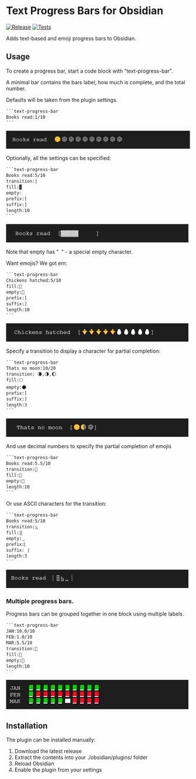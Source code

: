 # Text Progress Bars for Obsidian

[![Release](https://img.shields.io/github/v/release/michaeladams/obsidian-text-progress-bar?display_name=tag)](https://github.com/michaeladams/obsidian-text-progress-bar/releases/latest)
[![Tests](https://github.com/michaeladams/obsidian-text-progress-bar/actions/workflows/test.yml/badge.svg)](https://github.com/michaeladams/obsidian-text-progress-bar/actions/workflows/test.yml)

Adds text-based and emoji progress bars to Obsidian.

## Usage

To create a progress bar, start a code block with "text-progress-bar".

A minimal bar contains the bars label, how much is complete, and the total number.

Defaults will be taken from the plugin settings.

~~~
```text-progress-bar
Books read:1/10
```
~~~

![Default example](images/example-default.jpg)

Optionally, all the settings can be specified:

~~~
```text-progress-bar
Books read:5/10
transition:|
fill:▓
empty: 
prefix:[
suffix:]
length:10
```
~~~

![Default example](images/example-all-settings.jpg)

Note that empty has "` `" - a special empty character.

Want emojis?  We got em:

~~~
```text-progress-bar
Chickens hatched:5/10
fill:🐥
empty:🥚
prefix:[
suffix:]
length:10
```
~~~

![Default example](images/example-emoji.jpg)

Specify a transition to display a character for partial completion:

~~~
```text-progress-bar
Thats no moon:10/20
transition: 🌘,🌗,🌔
fill:🌕
empty:🌑
prefix:[
suffix:]
length:3
```
~~~

![Default example](images/example-transition-emoji.jpg)

And use decimal numbers to specify the partial completion of emojis

~~~
```text-progress-bar
Books read:5.5/10
transition:📖
fill:📗
empty:📕
length:10
```
~~~

Or use ASCII characters for the transition:
~~~
```text-progress-bar
Books read:5/10
transition:⣦
fill:⣿
empty:⣀
prefix:⎸
suffix:⎹
length:3
```
~~~

![ASCII Transition](images/example-transition-ascii.jpg)

### Multiple progress bars.

Progress bars can be grouped together in one block using multiple labels.
~~~
```text-progress-bar
JAN:10.0/10
FEB:1.0/10
MAR:5.5/10
transition:📖
fill:📗
empty:📕
length:10
```
~~~

![Grouped progress](images/example-multiple.png)

## Installation

The plugin can be installed manually:

1. Download the latest release
2. Extract the contents into your ./obsidian/plugins/ folder
3. Reload Obsidian
4. Enable the plugin from your settings
